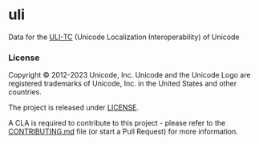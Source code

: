 # uli

Data for the [ULI-TC](http://unicode.org/uli) (Unicode Localization Interoperability) of Unicode

### License

Copyright © 2012-2023 Unicode, Inc. Unicode and the Unicode Logo are registered trademarks of Unicode, Inc. in the United States and other countries.

The project is released under [LICENSE](./LICENSE).

A CLA is required to contribute to this project - please refer to the [CONTRIBUTING.md](https://github.com/unicode-org/.github/blob/main/.github/CONTRIBUTING.md) file (or start a Pull Request) for more information.

